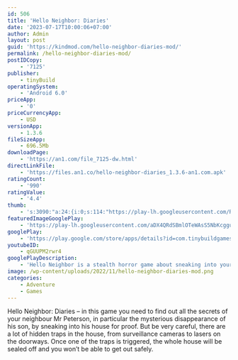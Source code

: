 ```yaml
---
id: 506
title: 'Hello Neighbor: Diaries'
date: '2023-07-17T10:00:06+07:00'
author: Admin
layout: post
guid: 'https://kindmod.com/hello-neighbor-diaries-mod/'
permalink: /hello-neighbor-diaries-mod/
postIDCopy:
    - '7125'
publisher:
    - tinyBuild
operatingSystem:
    - 'Android 6.0'
priceApp:
    - '0'
priceCurrencyApp:
    - USD
versionApp:
    - 1.3.6
fileSizeApp:
    - 696.5Mb
downloadPage:
    - 'https://an1.com/file_7125-dw.html'
directLinkFile:
    - 'https://files.an1.co/hello-neighbor-diaries_1.3.6-an1.com.apk'
ratingCount:
    - '990'
ratingValue:
    - '4.4'
thumb:
    - 's:3090:"a:24:{i:0;s:114:"https://play-lh.googleusercontent.com/RFqqm8516bdg1FZhAQtGCsScKZdK9FD_DaiDvdwh7woDxLkKfYv6IPyA-zqSvgSv9A=w526-h296";i:1;s:115:"https://play-lh.googleusercontent.com/LvefSGsK3WG_o9KcioUX4dles_LydRSbeRMi6mvodG_ql1cLpmc5EoWl26d7XXNMrag=w526-h296";i:2;s:115:"https://play-lh.googleusercontent.com/TKiYF5jqhqD6HNDLOqn1z80cATwxS4qrxFfJppyxTyeitiAQ1WejyYgdfyXhwzkMaX8=w526-h296";i:3;s:115:"https://play-lh.googleusercontent.com/qXBsiI19vsbhySt-2vRYxWUttzEHv8wlSgGpdq8grr4qlPLWaRSc-O9STn0H50Qi47A=w526-h296";i:4;s:115:"https://play-lh.googleusercontent.com/Mve7R6D1rJLt8hBRxbLnhxjUJdW5spXwyHi7NfAHdQY6ZX-DYsUnPppIgoOPF_qqr0w=w526-h296";i:5;s:115:"https://play-lh.googleusercontent.com/kULYRuQA3_KVylqhw7FD6-C3L0ylg0m21aJNlzkMwtYOSMqQBDjpUAjDjG6BVL0RBoQ=w526-h296";i:6;s:115:"https://play-lh.googleusercontent.com/6SXwYiMgIhQE23T2WzMNlX5-ZqoJOJKNA8seUZwus87vbmEnTkbfNBMyrlpvu2W3ypo=w526-h296";i:7;s:114:"https://play-lh.googleusercontent.com/HncFaPa7BMkOAJVrhWRNid1PqxuRcAxePcikCv9UprAUjxHbZpqNV7Xo3GKSdCIQOA=w526-h296";i:8;s:115:"https://play-lh.googleusercontent.com/rKhbmcWjILToV6FDUeMj5eIZPo7c9pCwqx0hSKMZyngsHsFOuIRuUuEHns_i_UjbZ1E=w526-h296";i:9;s:114:"https://play-lh.googleusercontent.com/V5DdhLxPFqaNYEtVx_ALhdU0l_MUzW_QdHzxG_XuDyVczrbEN_6ADgV59zCAJRQ9mw=w526-h296";i:10;s:114:"https://play-lh.googleusercontent.com/1SsWfBW7sIalzq6GFh98elYpdEZPpqWeapzFQp85QbleCt1paakE4jnKurEkk3zvHQ=w526-h296";i:11;s:116:"https://play-lh.googleusercontent.com/-45PcLhwZAUNrhsvpI_cHaaaWLcEe46wq7CoZBtRO1Tfdd23sN0yjlLdM144VAmKjXNv=w526-h296";i:12;s:115:"https://play-lh.googleusercontent.com/IM8C1ORsa6lxCOZVZ0RZKZvzkNc4Xs3qfdz7ViKvcrO-vIDY4qd3Heiq-BMiXXqZoZY=w526-h296";i:13;s:114:"https://play-lh.googleusercontent.com/jOjkrWwnWbHUXIufE4WBtnocEnuhmMKQjlDvafqhKuPjCyqyqCgBPTciVBkvJAIa_g=w526-h296";i:14;s:115:"https://play-lh.googleusercontent.com/ycaBWh2N7IQCuh8yxy9pmMUju6j7edjcZGSo2Aqw8K2z_tI8AWmzCmy8UW7hBM4gY50=w526-h296";i:15;s:115:"https://play-lh.googleusercontent.com/w_n8Z1ydO5umzo8ALqbH1KTlSRM6UdJHJiM3FB7yYstAdIdwRs4-cPxfzD2ZJqSFs-U=w526-h296";i:16;s:116:"https://play-lh.googleusercontent.com/bxq49B5x8en2_xEwN81POlFR8_qiCqu2ybBgArvJLK2CYk72RBytxI2_dn8jdsc-_67f=w526-h296";i:17;s:115:"https://play-lh.googleusercontent.com/yKFihAmePJ0OzLfraOQc5MgZ7rxXavc0UjHTaAwbwGqNI8H05ZNMrZWpWQtmhklHgYE=w526-h296";i:18;s:114:"https://play-lh.googleusercontent.com/kvuveeX1_CFUZreyFpCn1whf91mmbukKKDgpwSl_yt_NHQEwyqiMIxpBjrIQN0J7GA=w526-h296";i:19;s:114:"https://play-lh.googleusercontent.com/Zs8YeeUR6IUFDUdWg8IAxgxusrZoQASDShSi7UgJg2g6PlmaZQC6cHEKooZQInkTGw=w526-h296";i:20;s:115:"https://play-lh.googleusercontent.com/KZJACnUY3IM2BnvnbVt0-_mupEhXzOxynUU8LAGw6bilhwGhmvusFJPajicdNjGqh38=w526-h296";i:21;s:115:"https://play-lh.googleusercontent.com/eBL1A2FNjp_I3ADJJxd7ghwj9XvUbNlZ8AbdAyl-5e0e7JEoAuNnw3SkirnrVigEG4Q=w526-h296";i:22;s:116:"https://play-lh.googleusercontent.com/U-eT0uIYDrn7Bvml3WJ_RdnJM4IhxM7s9prB3ri1oHM1XJvMUfokzP0X7wJ0Rb32CgUL=w526-h296";i:23;s:116:"https://play-lh.googleusercontent.com/kgfAjQbjpWLRhVkCwnxeh-eIlQr6v3wu63_29d4g5aGh1UsvOrjTBjXWlMKGmgJwhkOd=w526-h296";}";'
featuredImageGooglePlay:
    - 'https://play-lh.googleusercontent.com/aDX4QRdSBmlOTeWAsS5NbKcggupZ6_RSUzz7kLyIY91RChNDvEv26Czcqb-1rgt6FeE'
googlePlay:
    - 'https://play.google.com/store/apps/details?id=com.tinybuildgames.helloneighbor'
youtubeID:
    - qGUUPM2rwr4
googlePlayDescription:
    - 'Hello Neighbor is a stealth horror game about sneaking into your neighbor''s house to figure out what horrible secrets he''s hiding in the basement. You play against an advanced AI that learns from your every move. Really enjoying climbing through that backyard window? Expect a bear trap there. Sneaking through the front door? There''ll be cameras there soon. Trying to escape? The Neighbor will find a shortcut and catch you.'
image: /wp-content/uploads/2022/11/hello-neighbor-diaries-mod.png
categories:
    - Adventure
    - Games
---
```


Hello Neighbor: Diaries – in this game you need to find out all the secrets of your neighbour Mr Peterson, in particular the mysterious disappearance of his son, by sneaking into his house for proof. But be very careful, there are a lot of hidden traps in the house, from surveillance cameras to lasers on the doorways. Once one of the traps is triggered, the whole house will be sealed off and you won’t be able to get out safely.